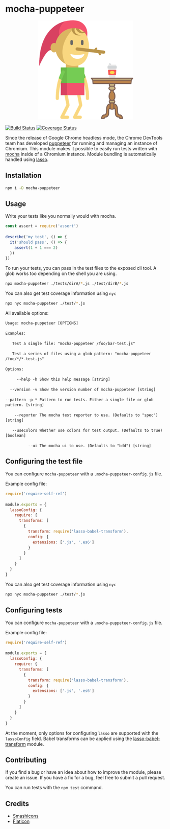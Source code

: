 # mocha-puppeteer

<p align="center">
  <img src="./logos/mocha-puppeteer.png" alt="mocha-puppeteer logo" width="300" />
</p>

[![Build Status](https://travis-ci.org/charlieduong94/mocha-puppeteer.svg?branch=master)](https://travis-ci.org/charlieduong94/mocha-puppeteer)
[![Coverage Status](https://coveralls.io/repos/github/charlieduong94/mocha-puppeteer/badge.svg?branch=master)](https://coveralls.io/github/charlieduong94/mocha-puppeteer?branch=master)


Since the release of Google Chrome headless mode, the Chrome DevTools team has developed
[puppeteer](https://github.com/GoogleChrome/puppeteer) for running and managing an instance of Chromium.
This module makes it possible to easily run tests written with [mocha](https://github.com/mochajs/mocha)
inside of a Chromium instance. Module bundling is automatically handled using
[lasso](https://github.com/lasso-js/lasso).

## Installation

```bash
npm i -D mocha-puppeteer
```

## Usage

Write your tests like you normally would with mocha.

```js
const assert = require('assert')

describe('my test', () => {
  it('should pass', () => {
    assert(1 + 1 === 2)
  })
})
```

To run your tests, you can pass in the test files to the exposed cli tool. A glob works too depending
on the shell you are using.

```bash
npx mocha-puppeteer ./tests/dirA/*.js ./test/dirB/*.js
```

You can also get test coverage information using `nyc`

```bash
npx nyc mocha-puppeteer ./test/*.js
```

All available options:

```
Usage: mocha-puppeteer [OPTIONS]

Examples:

   Test a single file: "mocha-puppeteer /foo/bar-test.js"

   Test a series of files using a glob pattern: "mocha-puppeteer /foo/*/*-test.js"

Options:

     --help -h Show this help message [string]

  --version -v Show the version number of mocha-puppeteer [string]

--pattern -p * Pattern to run tests. Either a single file or glob pattern. [string]

    --reporter The mocha test reporter to use. (Defaults to "spec") [string]

   --useColors Whether use colors for test output. (Defaults to true) [boolean]

          --ui The mocha ui to use. (Defaults to "bdd") [string]

```

## Configuring the test file
You can configure `mocha-puppeteer` with a `.mocha-puppeteer-config.js` file.

Example config file:

```js
require('require-self-ref')

module.exports = {
  lassoConfig: {
    require: {
      transforms: [
        {
          transform: require('lasso-babel-transform'),
          config: {
            extensions: ['.js', '.es6']
          }
        }
      ]
    }
  }
}
```

You can also get test coverage information using `nyc`

```bash
npx nyc mocha-puppeteer ./test/*.js
```

## Configuring tests
You can configure `mocha-puppeteer` with a `.mocha-puppeteer-config.js` file.

Example config file:

```js
require('require-self-ref')

module.exports = {
  lassoConfig: {
    require: {
      transforms: [
        {
          transform: require('lasso-babel-transform'),
          config: {
            extensions: ['.js', '.es6']
          }
        }
      ]
    }
  }
}
```

At the moment, only options for configuring `lasso` are supported with the `lassoConfig` field.
Babel transforms can be applied using the [lasso-babel-transform](https://github.com/lasso-js/lasso-babel-transform) module.

## Contributing

If you find a bug or have an idea about how to improve the module, please create an issue. If you have a fix
for a bug, feel free to submit a pull request.

You can run tests with the `npm test` command.

## Credits

- [Smashicons](https://www.flaticon.com/authors/smashicons)
- [Flaticon](https://www.flaticon.com/)
